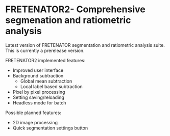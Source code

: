 # FRETENATOR2- Comprehensive segmenation and ratiometric analysis

Latest version of FRETENATOR segmentation and ratiometric analysis suite. This is currently a prerelease version.

FRETENATOR2 implemented features:

* Improved user interface
* Background subtraction
  - Global mean subtraction
  - Local label based subtraction
* Pixel by pixel processing
* Setting saving/reloading
* Headless mode for batch


Possible planned features:

* 2D image processing
* Quick segmentation settings button
